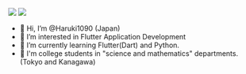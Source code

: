 ![](https://github-readme-stats.vercel.app/api/top-langs?username=Haruki1090)
![](http://github-profile-summary-cards.vercel.app/api/cards/profile-details?username=Haruki1090)
- 👋 Hi, I’m @Haruki1090 (Japan)
- 👀 I’m interested in Flutter Application Development
- 🌱 I’m currently learning Flutter(Dart) and Python.
- 🏫 I'm college students in "science and mathematics" departments. (Tokyo and Kanagawa)
